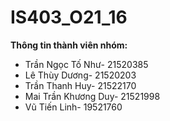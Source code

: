# IS403_O21_16
**Thông tin thành viên nhóm:**
-	Trần Ngọc Tố Như- 21520385
-	Lê Thùy Dương- 21520203
-	Trần Thanh Huy- 21522170
-	Mai Trần Khương Duy- 21521998
-	Vũ Tiến Linh- 19521760
